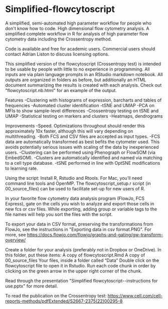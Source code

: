 # Simplified-flowcytoscript
A simplified, semi-automated high parameter workflow for people who don't know how to code. High dimensional flow cytometry analysis.
A simplified complete workflow in R for analysis of high parameter flow cytometry data including the Crossentropy method.

Code is available and free for academic users. Commercial users should contact Adrian Liston to discuss licensing options.

This simplified version of the flowcytoscript (Crossentropy test) is intended to be usable by people with little to no experience in programming. All inputs are via plain language prompts in an RStudio markdown notebook. All outputs are organized in folders as before, but additionally an HTML document summarizing the results is created with each analysis. Check out "flowcytoscript.nb.html" for an example of the output.

Features
-Clustering with histograms of expression, barcharts and tables of frequencies
-Automated cluster identification
-tSNE and UMAP
-PCA on MFIs to show sample-level differences
-Crossentropy testing on tSNE and UMAP
-Statistical testing on markers and clusters
-Heatmaps, dendrograms

Improvements
-Speed. Optimizations throughout should render this approximately 10x faster, although this will vary depending on multithreading.
-Both FCS and CSV files are accepted as input types.
-FCS data are automatically transformed as best befits the cytometer used. This avoids potentially serious issues with scaling of the data by inexperienced users.
-Clustering can be performed using Phenograph or FlowSOM (via EmbedSOM).
-Clusters are automatically identified and named via matching to a cell type database.
-tSNE performed in line with OptSNE modifications to learning rate.

Using the script: Install R, Rstudio and Rtools. For Mac, you’ll need command line tools and OpenMP. The flowcytoscript_setup.r script (in 00_source_files) can be used to facilitate set-up for new users of R.

In your favorite flow cytometry data analysis program (FlowJo, FCS Express), gate on the cells you wish to analyze and export those cells in new fcs or csv files. While exporting, adding group or variable tags to the file names will help you sort the files with the script.

To export your data in CSV format, preserving the transformations from FlowJo, see the instructions in "Exporting data in csv format.PNG". For more, see https://docs.flowjo.com/flowjo/graphs-and-gating/gw-transform-overview/

Create a folder for your analysis (preferably not in Dropbox or OneDrive). In this folder, put these items: A copy of flowcytoscript.Rmd A copy of 00_source_files Your files, inside a folder called “Data” Double click on the flowcytoscript file to open it in Rstudio. Run each code chunk in order by clicking on the green arrow in the upper right corner of the chunk.

Read through the presentation "Simplified flowcytoscript--instructions for use.pptx" for more detail.

To read the publication on the Crossentropy test: https://www.cell.com/cell-reports-methods/pdfExtended/S2667-2375(22)00295-8
